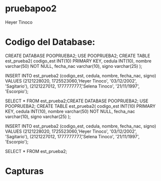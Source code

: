 # pruebapoo2
Heyer Tinoco
# Codigo del Database:
CREATE DATABASE POOPRUEBA2;
USE POOPRUEBA2;
CREATE TABLE est_prueba2(
	codigo_est INT(10) PRIMARY KEY,
    cedula INT(10),
    nombre varchar(50) NOT NULL,
    fecha_nac varchar(10),
    signo varchar(25)
);

INSERT INTO est_prueba2 (codigo_est, cedula, nombre, fecha_nac, signo)
VALUES
(2121228020, 1725523060,'Heyer Tinoco', '03/12/2002', 'Sagitario'),
(2121227012, 1777777777,'Selena Tinoco', '21/11/1997', 'Escorpio');

SELECT * FROM est_prueba2;CREATE DATABASE POOPRUEBA2;
USE POOPRUEBA2;
CREATE TABLE est_prueba2(
	codigo_est INT(10) PRIMARY KEY,
    cedula INT(10),
    nombre varchar(50) NOT NULL,
    fecha_nac varchar(10),
    signo varchar(25)
);

INSERT INTO est_prueba2 (codigo_est, cedula, nombre, fecha_nac, signo)
VALUES
(2121228020, 1725523060,'Heyer Tinoco', '03/12/2002', 'Sagitario'),
(2121227012, 1777777777,'Selena Tinoco', '21/11/1997', 'Escorpio');

SELECT * FROM est_prueba2;


# Capturas
